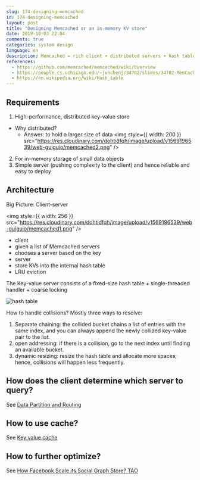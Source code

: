 ```yaml
---
slug: 174-designing-memcached
id: 174-designing-memcached
layout: post
title: "Designing Memcached or an in-memory KV store"
date: 2019-10-03 22:04
comments: true
categories: system design
language: en
description: Memcached = rich client + distributed servers + hash table + LRU. It features a simple server and pushes complexity to the client) and hence reliable and easy to deploy.
references:
  - https://github.com/memcached/memcached/wiki/Overview
  - https://people.cs.uchicago.edu/~junchenj/34702/slides/34702-MemCache.pdf
  - https://en.wikipedia.org/wiki/Hash_table
---
```


## Requirements 

1. High-performance, distributed key-value store
 * Why distributed? 
   * Answer: to hold a larger size of data
     <img
     style={{ width: 200 }}
     src="https://res.cloudinary.com/dohtidfqh/image/upload/v1569196539/web-guiguio/memcached2.png"
     />
2. For in-memory storage of small data objects
3. Simple server (pushing complexity to the client) and hence reliable and easy to deploy

## Architecture
Big Picture: Client-server

<img
style={{ width: 256 }}
src="https://res.cloudinary.com/dohtidfqh/image/upload/v1569196539/web-guiguio/memcached1.png"
/>

* client
 * given a list of Memcached servers
 * chooses a server based on the key
* server
 * store KVs into the internal hash table
 * LRU eviction


The Key-value server consists of a fixed-size hash table + single-threaded handler + coarse locking

![hash table](https://res.cloudinary.com/dohtidfqh/image/upload/v1569197517/web-guiguio/900px-Hash_table_5_0_1_1_1_1_1_LL.svg.png)

How to handle collisions? Mostly three ways to resolve:

1. Separate chaining: the collided bucket chains a list of entries with the same index, and you can always append the newly collided key-value pair to the list.
2. open addressing: if there is a collision, go to the next index until finding an available bucket.
3. dynamic resizing: resize the hash table and allocate more spaces; hence, collisions will happen less frequently.

## How does the client determine which server to query?

See [Data Partition and Routing](https://puncsky.com/notes/2018-07-21-data-partition-and-routing)

## How to use cache?

See [Key value cache](https://puncsky.com/notes/122-key-value-cache)

## How to further optimize?

See [How Facebook Scale its Social Graph Store? TAO](https://puncsky.com/notes/49-facebook-tao)
